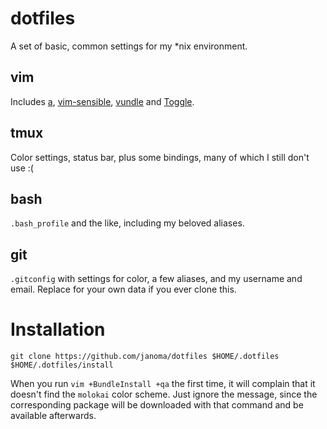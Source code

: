 dotfiles
========
A set of basic, common settings for my \*nix environment.

vim
---
Includes [a](https://github.com/vim-scripts/a.vim), [vim-sensible](https://github.com/tpope/vim-sensible), [vundle](https://github.com/gmarik/Vundle.vim) and [Toggle](https://github.com/vim-scripts/Toggle).

tmux
---
Color settings, status bar, plus some bindings, many of which I still don't use :(

bash
----
`.bash_profile` and the like, including my beloved aliases.

git
---
`.gitconfig` with settings for color, a few aliases, and my username and email.
Replace for your own data if you ever clone this.

Installation
=======

```
git clone https://github.com/janoma/dotfiles $HOME/.dotfiles
$HOME/.dotfiles/install
```

When you run `vim +BundleInstall +qa` the first time, it will complain that it
doesn't find the `molokai` color scheme. Just ignore the message, since the
corresponding package will be downloaded with that command and be available
afterwards.
